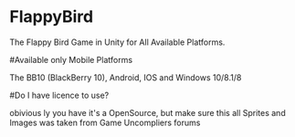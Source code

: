# FlappyBird
The Flappy Bird Game in Unity for All Available Platforms.

#Available only Mobile Platforms

The BB10 (BlackBerry 10), Android, IOS and Windows 10/8.1/8

#Do I have licence to use?

obivious ly you have it's a OpenSource, but make sure this all Sprites and Images was taken from Game Uncompliers forums
